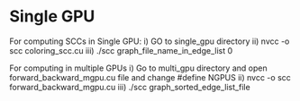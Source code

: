 Single GPU
===========
For computing SCCs in Single GPU:
	i) GO to single_gpu directory
	ii) nvcc -o scc coloring_scc.cu
	iii) ./scc graph_file_name_in_edge_list 0


For computing in multiple GPUs
	i) Go to multi_gpu directory and open forward_backward_mgpu.cu file and change #define NGPUS
	ii) nvcc -o scc forward_backward_mgpu.cu
	iii) ./scc graph_sorted_edge_list_file 
